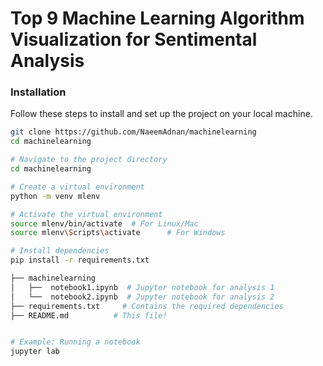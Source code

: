 # Top 9 Machine Learning Algorithm Visualization for Sentimental Analysis



### Installation

Follow these steps to install and set up the project on your local machine.

```bash
git clone https://github.com/NaeemAdnan/machinelearning
cd machinelearning

# Navigate to the project directory
cd machinelearning

# Create a virtual environment
python -m venv mlenv

# Activate the virtual environment
source mlenv/bin/activate  # For Linux/Mac
source mlenv\Scripts\activate      # For Windows

# Install dependencies
pip install -r requirements.txt

├── machinelearning
│   ├──  notebook1.ipynb  # Jupyter notebook for analysis 1
│   └──  notebook2.ipynb  # Jupyter notebook for analysis 2
├── requirements.txt     # Contains the required dependencies
├── README.md          # This file!


# Example: Running a notebook
jupyter lab

